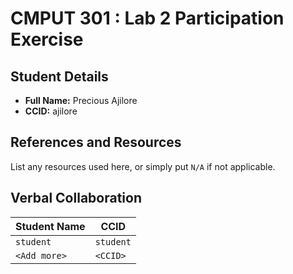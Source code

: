# CMPUT 301 : Lab 2 Participation Exercise

## Student Details

- **Full Name:** Precious Ajilore
- **CCID:** ajilore

## References and Resources

List any resources used here, or simply put `N/A` if not applicable.

## Verbal Collaboration

| Student Name | CCID      |
| ------------ | --------- |
| `student`    | `student` |
| `<Add more>` | `<CCID>`  |
